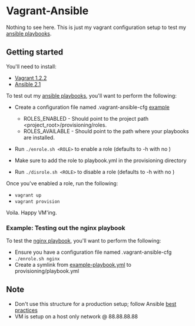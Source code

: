 # Vagrant-Ansible

Nothing to see here.  This is just my vagrant configuration setup to test
my [ansible playbooks](https://github.com/ryankanno/playbooks/).

## Getting started

You'll need to install:

  * [Vagrant 1.2.2](http://downloads.vagrantup.com/)
  * [Ansible 2.1](http://www.ansibleworks.com/docs/gettingstarted.html)

To test out my [ansible playbooks](https://github.com/ryankanno/playbooks/), you'll want to perform the following:

  * Create a configuration file named .vagrant-ansible-cfg [example](https://raw.github.com/ryankanno/vagrant-ansible/master/.vagrant-ansible-cfg.example)
    * ROLES_ENABLED - Should point to the project path <project_root>/provisioning/roles.
    * ROLES_AVAILABLE - Should point to the path where your playbooks are installed.

  * Run `./enrole.sh <ROLE>` to enable a role (defaults to -h with no <ROLE>)
  * Make sure to add the role to playbook.yml in the provisioning directory

  * Run `./disrole.sh <ROLE>` to disable a role (defaults to -h with no <ROLE>)

Once you've enabled a role, run the following:

  * `vagrant up`
  * `vagrant provision`

Voila. Happy VM'ing.

### Example: Testing out the nginx playbook

To test the [nginx playbook](https://github.com/ryankanno/playbooks/tree/master/nginx), you'll want to perform the following:

  * Ensure you have a configuration file named .vagrant-ansible-cfg 
  * `./enrole.sh nginx`
  * Create a symlink from [example-playbook.yml](https://github.com/ryankanno/playbooks/blob/master/nginx/example-playbook.yml) to provisioning/playbook.yml

## Note

  * Don't use this structure for a production setup; follow Ansible [best practices](http://www.ansibleworks.com/docs/bestpractices.html)
  * VM is setup on a host only network @ 88.88.88.88
